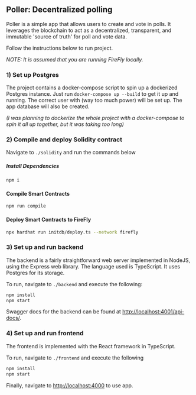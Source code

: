## Poller: Decentralized polling

Poller is a simple app that allows users to create and vote in polls. It leverages the blockchain to
act as a decentralized, transparent, and immutable 'source of truth' for poll and vote data.

Follow the instructions below to run project.

_*NOTE: It is assumed that you are running FireFly locally.*_

### 1) Set up Postgres
The project contains a docker-compose script to spin up a dockerized Postgres instance. Just run
`docker-compose up --build` to get it up and running. The correct user with (way too much power) will be
set up. The app database will also be created.

_(I was planning to dockerize the whole project with a docker-compose to spin it all up together, but it was
taking too long)_

### 2) Compile and deploy Solidity contract
Navigate to `./solidity` and run the commands below

##### Install Dependencies

```bash
npm i
```

#### Compile Smart Contracts

```bash
npm run compile
```

#### Deploy Smart Contracts to FireFly

```bash
npx hardhat run initdb/deploy.ts --network firefly
```

### 3) Set up and run backend
The backend is a fairly straightforward web server implemented in NodeJS, using the Express web library.
The language used is TypeScript. It uses Postgres for its storage.

To run, navigate to `./backend` and execute the following:

```bash
npm install
npm start
```

Swagger docs for the backend can be found at [http://localhost:4001/api-docs/](http://localhost:4001/api-docs/).

### 4) Set up and run frontend
The frontend is implemented with the React framework in TypeScript.

To run, navigate to `./frontend` and execute the following

```bash
npm install
npm start
```

Finally, navigate to [http://localhost:4000](http://localhost:4000) to use app.
